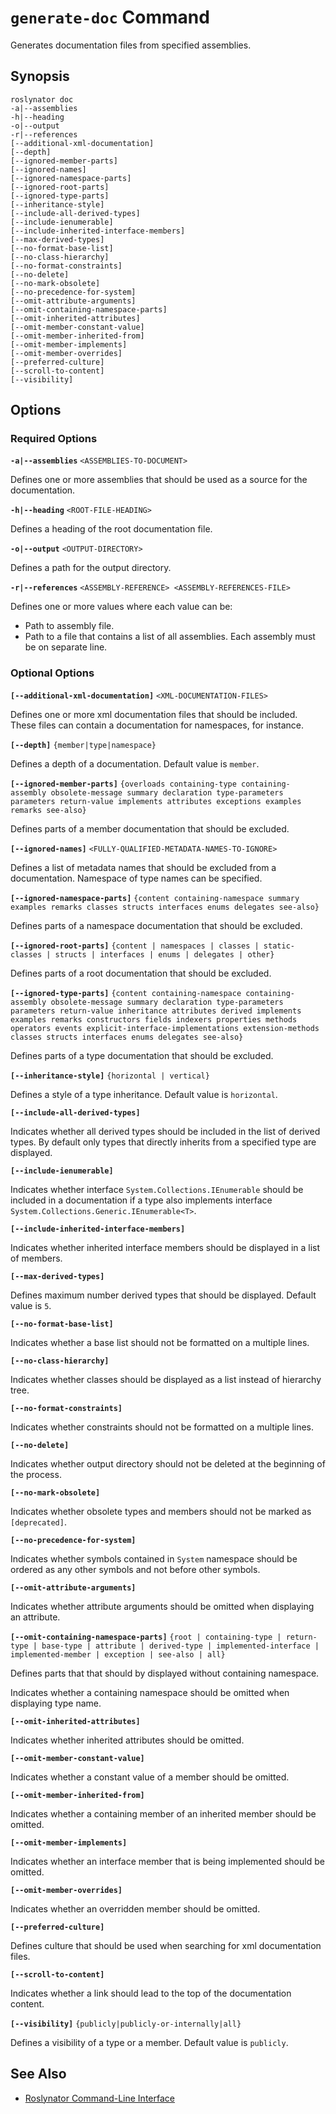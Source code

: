 
# `generate-doc` Command

Generates documentation files from specified assemblies.

## Synopsis

```
roslynator doc
-a|--assemblies
-h|--heading
-o|--output
-r|--references
[--additional-xml-documentation]
[--depth]
[--ignored-member-parts]
[--ignored-names]
[--ignored-namespace-parts]
[--ignored-root-parts]
[--ignored-type-parts]
[--inheritance-style]
[--include-all-derived-types]
[--include-ienumerable]
[--include-inherited-interface-members]
[--max-derived-types]
[--no-format-base-list]
[--no-class-hierarchy]
[--no-format-constraints]
[--no-delete]
[--no-mark-obsolete]
[--no-precedence-for-system]
[--omit-attribute-arguments]
[--omit-containing-namespace-parts]
[--omit-inherited-attributes]
[--omit-member-constant-value]
[--omit-member-inherited-from]
[--omit-member-implements]
[--omit-member-overrides]
[--preferred-culture]
[--scroll-to-content]
[--visibility]
```

## Options

### Required Options

**`-a|--assemblies`** `<ASSEMBLIES-TO-DOCUMENT>`

Defines one or more assemblies that should be used as a source for the documentation.

**`-h|--heading`** `<ROOT-FILE-HEADING>`

Defines a heading of the root documentation file.

**`-o|--output`** `<OUTPUT-DIRECTORY>`

Defines a path for the output directory.

**`-r|--references`** `<ASSEMBLY-REFERENCE> <ASSEMBLY-REFERENCES-FILE>`

Defines one or more values where each value can be:

* Path to assembly file.
* Path to a file that contains a list of all assemblies. Each assembly must be on separate line.

### Optional Options

**`[--additional-xml-documentation]`** `<XML-DOCUMENTATION-FILES>`

Defines one or more xml documentation files that should be included. These files can contain a documentation for namespaces, for instance.

**`[--depth]`** `{member|type|namespace}`

Defines a depth of a documentation. Default value is `member`.

**`[--ignored-member-parts]`** `{overloads containing-type containing-assembly obsolete-message summary declaration type-parameters parameters return-value implements attributes exceptions examples remarks see-also}`

Defines parts of a member documentation that should be excluded.

**`[--ignored-names]`** `<FULLY-QUALIFIED-METADATA-NAMES-TO-IGNORE>`

Defines a list of metadata names that should be excluded from a documentation. Namespace of type names can be specified.

**`[--ignored-namespace-parts]`** `{content containing-namespace summary examples remarks classes structs interfaces enums delegates see-also}`

Defines parts of a namespace documentation that should be excluded.

**`[--ignored-root-parts]`** `{content | namespaces | classes | static-classes | structs | interfaces | enums | delegates | other}`

Defines parts of a root documentation that should be excluded.

**`[--ignored-type-parts]`** `{content containing-namespace containing-assembly obsolete-message summary declaration type-parameters parameters return-value inheritance attributes derived implements examples remarks constructors fields indexers properties methods operators events explicit-interface-implementations extension-methods classes structs interfaces enums delegates see-also}`

Defines parts of a type documentation that should be excluded.

**`[--inheritance-style]`** `{horizontal | vertical}`

Defines a style of a type inheritance. Default value is `horizontal`.

**`[--include-all-derived-types]`**

Indicates whether all derived types should be included in the list of derived types. By default only types that directly inherits from a specified type are displayed.

**`[--include-ienumerable]`**

Indicates whether interface `System.Collections.IEnumerable` should be included in a documentation if a type also implements interface `System.Collections.Generic.IEnumerable<T>`.

**`[--include-inherited-interface-members]`**

Indicates whether inherited interface members should be displayed in a list of members.

**`[--max-derived-types]`**

Defines maximum number derived types that should be displayed. Default value is `5`.

**`[--no-format-base-list]`**

Indicates whether a base list should not be formatted on a multiple lines.

**`[--no-class-hierarchy]`**

Indicates whether classes should be displayed as a list instead of hierarchy tree.

**`[--no-format-constraints]`**

Indicates whether constraints should not be formatted on a multiple lines.

**`[--no-delete]`**

Indicates whether output directory should not be deleted at the beginning of the process.

**`[--no-mark-obsolete]`**

Indicates whether obsolete types and members should not be marked as `[deprecated]`.

**`[--no-precedence-for-system]`**

Indicates whether symbols contained in `System` namespace should be ordered as any other symbols and not before other symbols.

**`[--omit-attribute-arguments]`**

Indicates whether attribute arguments should be omitted when displaying an attribute.

**`[--omit-containing-namespace-parts]`** `{root | containing-type | return-type | base-type | attribute | derived-type | implemented-interface | implemented-member | exception | see-also | all}`

Defines parts that that should by displayed without containing namespace.

Indicates whether a containing namespace should be omitted when displaying type name.

**`[--omit-inherited-attributes]`**

Indicates whether inherited attributes should be omitted.

**`[--omit-member-constant-value]`**

Indicates whether a constant value of a member should be omitted.

**`[--omit-member-inherited-from]`**

Indicates whether a containing member of an inherited member should be omitted.

**`[--omit-member-implements]`**

Indicates whether an interface member that is being implemented should be omitted.

**`[--omit-member-overrides]`**

Indicates whether an overridden member should be omitted.

**`[--preferred-culture]`** <CULTURE-NAME>

Defines culture that should be used when searching for xml documentation files.

**`[--scroll-to-content]`**

Indicates whether a link should lead to the top of the documentation content.

**`[--visibility]`** `{publicly|publicly-or-internally|all}`

Defines a visibility of a type or a member. Default value is `publicly`.

## See Also

* [Roslynator Command-Line Interface](README.md)
